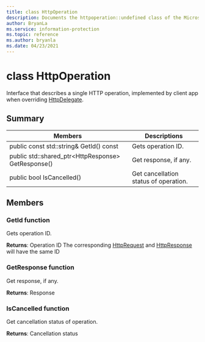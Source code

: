 ```yaml
---
title: class HttpOperation 
description: Documents the httpoperation::undefined class of the Microsoft Information Protection (MIP) SDK.
author: BryanLa
ms.service: information-protection
ms.topic: reference
ms.author: bryanla
ms.date: 04/23/2021
---
```


# class HttpOperation 
Interface that describes a single HTTP operation, implemented by client app when overriding [HttpDelegate](undefined).
  
## Summary
 Members                        | Descriptions                                
--------------------------------|---------------------------------------------
public const std::string& GetId() const  |  Gets operation ID.
public std::shared_ptr\<HttpResponse\> GetResponse()  |  Get response, if any.
public bool IsCancelled()  |  Get cancellation status of operation.
  
## Members
  
### GetId function
Gets operation ID.

  
**Returns**: Operation ID
The corresponding [HttpRequest](undefined) and [HttpResponse](undefined) will have the same ID
  
### GetResponse function
Get response, if any.

  
**Returns**: Response
  
### IsCancelled function
Get cancellation status of operation.

  
**Returns**: Cancellation status